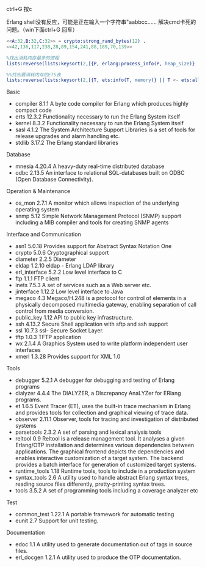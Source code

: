 
ctrl+G 按c

Erlang shell没有反应，可能是正在输入一个字符串"aabbcc......
解决cmd卡死的问题。（win下面ctrl+G 回车）

```erlang
<<A:32,B:32,C:32>> = crypto:strong_rand_bytes(12) .  
<<42,136,117,238,28,89,154,241,88,189,70,139>>  

%找出消耗内存最多的进程
lists:reverse(lists:keysort(2,[{P, erlang:process_info(P, heap_size)} || P <- erlang:processes()])).

%%找到最消耗内存的ETS表
lists:reverse(lists:keysort(2,[{T, ets:info(T, memory)} || T <- ets:all()])).

```

Basic

* compiler 8.1.1 A byte code compiler for Erlang which produces highly compact code
* erts 12.3.2 Functionality necessary to run the Erlang System itself
* kernel 8.3.2 Functionality necessary to run the Erlang System itself
* sasl 4.1.2 The System Architecture Support Libraries is a set of tools for release upgrades and alarm handling etc.
* stdlib 3.17.2 The Erlang standard libraries

Database

* mnesia 4.20.4 A heavy-duty real-time distributed database
* odbc 2.13.5 An interface to relational SQL-databases built on ODBC (Open Database Connectivity).

Operation & Maintenance

* os_mon 2.7.1 A monitor which allows inspection of the underlying operating system
* snmp 5.12 Simple Network Management Protocol (SNMP) support including a MIB compiler and tools for creating SNMP agents

Interface and Communication

* asn1 5.0.18 Provides support for Abstract Syntax Notation One
* crypto 5.0.6 Cryptographical support
* diameter 2.2.5 Diameter
* eldap 1.2.10 eldap - Erlang LDAP library
* erl_interface 5.2.2 Low level interface to C
* ftp 1.1.1 FTP client
* inets 7.5.3 A set of services such as a Web server etc.
* jinterface 1.12.2 Low level interface to Java
* megaco 4.3 Megaco/H.248 is a protocol for control of elements in a physically decomposed multimedia gateway, enabling separation of call control from media conversion.
* public_key 1.12 API to public key infrastructure.
* ssh 4.13.2 Secure Shell application with sftp and ssh support
* ssl 10.7.3 ssl- Secure Socket Layer.
* tftp 1.0.3 TFTP application
* wx 2.1.4 A Graphics System used to write platform independent user interfaces
* xmerl 1.3.28 Provides support for XML 1.0

Tools

* debugger 5.2.1 A debugger for debugging and testing of Erlang programs
* dialyzer 4.4.4 The DIALYZER, a DIscrepancy AnaLYZer for ERlang programs.
* et 1.6.5 Event Tracer (ET), uses the built-in trace mechanism in Erlang and provides tools for collection and graphical viewing of trace data.
* observer 2.11.1 Observer, tools for tracing and investigation of distributed systems
* parsetools 2.3.2 A set of parsing and lexical analysis tools
* reltool 0.9 Reltool is a release management tool. It analyses a given Erlang/OTP installation and determines various dependencies between applications. The graphical frontend depicts the dependencies and enables interactive customization of a target system. The backend provides a batch interface for generation of customized target systems.
* runtime_tools 1.18 Runtime tools, tools to include in a production system
* syntax_tools 2.6 A utility used to handle abstract Erlang syntax trees, reading source files differently, pretty-printing syntax trees.
* tools 3.5.2 A set of programming tools including a coverage analyzer etc

Test

* common_test 1.22.1 A portable framework for automatic testing
* eunit 2.7 Support for unit testing.

Documentation

* edoc 1.1 A utility used to generate documentation out of tags in source files.
* erl_docgen 1.2.1 A utility used to produce the OTP documentation.
